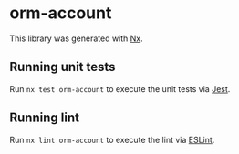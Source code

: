 # orm-account

This library was generated with [Nx](https://nx.dev).

## Running unit tests

Run `nx test orm-account` to execute the unit tests via [Jest](https://jestjs.io).

## Running lint

Run `nx lint orm-account` to execute the lint via [ESLint](https://eslint.org/).
